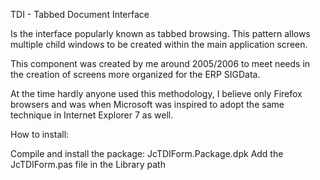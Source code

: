 ﻿TDI - Tabbed Document Interface

Is the interface popularly known as tabbed browsing.
This pattern allows multiple child windows to be created within the main application screen.

This component was created by me around 2005/2006 to meet needs in the creation of screens more
organized for the ERP SIGData.

At the time hardly anyone used this methodology, I believe only Firefox browsers and was when Microsoft
was inspired to adopt the same technique in Internet Explorer 7 as well.


How to install:

Compile and install the package: JcTDIForm.Package.dpk
Add the JcTDIForm.pas file in the Library path